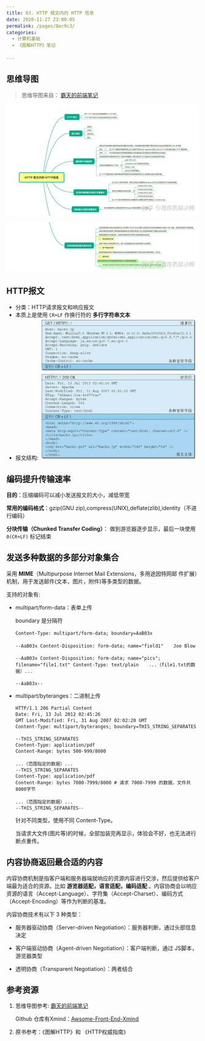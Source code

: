 ```yaml
---
title: 03. HTTP 报文内的 HTTP 信息
date: 2020-11-27 23:00:05
permalink: /pages/8ec9c3/
categories: 
  - 计算机基础
  - 《图解HTTP》笔记

---
```


## 思维导图

> 思维导图来自： [霸天的前端笔记](https://www.zhihu.com/column/c_57862727)

![img](./assets/img/v2-0cbbdd316b60db7f4813247307e9356d_r.jpg)

![img](./assets/img/v2-cf59e76f43fd7070c9a74ee2e2078961_r.jpg)

## HTTP报文

- 分类：HTTP请求报文和响应报文
- 本质上是使用 ` CR+LF ` 作换行符的 **多行字符串文本**
- 报文结构:
  <img src="./assets/img/image-20201128144916326.png" alt="image-20201128144916326" style="zoom:40%;" />

## 编码提升传输速率

**目的**：压缩编码可以减小发送报文的大小，减低带宽

**常用的编码格式**：gzip(GNU zip),compress(UNIX),deflate(zlib),identity（不进行编码）

**分块传输（Chunked Transfer Coding）**： 做到游览器逐步显示，最后一块使用 `0(CR+LF)` 标记结束

## 发送多种数据的多部分对象集合

采用 **MIME**（Multipurpose Internet Mail Extensions，多用途因特网邮 件扩展）机制，用于发送邮件(文本，图片，附件)等多类型的数据。

支持的对象有:

- multipart/form-data：表单上传

  boundary 是分隔符

  ```
  Content-Type: multipart/form-data; boundary=AaB03x 　
  
  --AaB03x Content-Disposition: form-data; name="field1" 　 Joe Blow
  
  --AaB03x Content-Disposition: form-data; name="pics"; filename="file1.txt" Content-Type: text/plain 　 ...（file1.txt的数据）...
  
  --AaB03x--
  ```

- multipart/byteranges：二进制上传

  ```
  HTTP/1.1 206 Partial Content 
  Date: Fri, 13 Jul 2012 02:45:26 
  GMT Last-Modified: Fri, 31 Aug 2007 02:02:20 GMT 
  Content-Type: multipart/byteranges; boundary=THIS_STRING_SEPARATES
  
  --THIS_STRING_SEPARATES 
  Content-Type: application/pdf 
  Content-Range: bytes 500-999/8000
  
  ...（范围指定的数据）... 
  --THIS_STRING_SEPARATES 
  Content-Type: application/pdf 
  Content-Range: bytes 7000-7999/8000 # 请求 7000-7999 的数据，文件共 8000字节
  
  ...（范围指定的数据）... 
  --THIS_STRING_SEPARATES--
  ```

  针对不同类型，使用不同 Content-Type。

  当请求大文件(图片等)的时候，全部加装完再显示，体验会不好，也无法进行断点重传。


## 内容协商返回最合适的内容

内容协商机制是指客户端和服务器端就响应的资源内容进行交涉，然后提供给客户端最为适合的资源。比如  **游览器适配，语言适配，编码适配** 。内容协商会以响应资源的语言（Accept-Language）、字符集（Accept-Charset）、编码方式（Accept-Encoding）等作为判断的基准。

内容协商技术有以下 3 种类型：

- 服务器驱动协商（Server-driven Negotiation）：服务器判断，通过头部信息决定

- 客户端驱动协商（Agent-driven Negotiation）：客户端判断，通过 JS脚本，游览器类型
- 透明协商（Transparent Negotiation）：两者结合



## 参考资源

1. 思维导图参考:  [霸天的前端笔记](https://www.zhihu.com/column/c_57862727)

   Github 仓库有Xmind：[Awsome-Front-End-Xmind](https://github.com/bailinlin/Awsome-Front-End-Xmind)

2. 原书参考：《图解HTTP》和 《HTTP权威指南》
